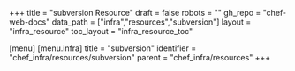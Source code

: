 +++
title = "subversion Resource"
draft = false
robots = ""
gh_repo = "chef-web-docs"
data_path = ["infra","resources","subversion"]
layout = "infra_resource"
toc_layout = "infra_resource_toc"

[menu]
  [menu.infra]
    title = "subversion"
    identifier = "chef_infra/resources/subversion"
    parent = "chef_infra/resources"
+++

<!-- The contents of this page are automatically generated from the subversion.yaml file in the data/infra/resources directory. -->
<!-- To suggest a change, edit the https://github.com/chef/chef/blob/main/lib/chef/resource/subversion.rb file and submit a pull request to the https://github.com/chef/chef repository. -->
<!-- markdownlint-disable-file -->
